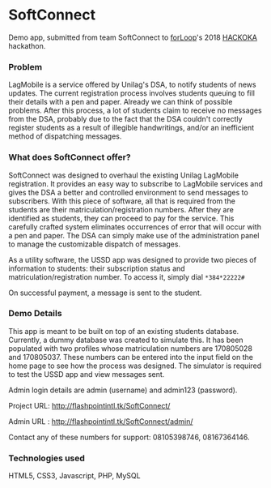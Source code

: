 # SoftConnect

Demo app, submitted from team SoftConnect to <a href="https://forloop.africa">forLoop</a>'s 2018 <a href="https://medium.com/techtrument/the-forloopunilag-hackathon-hackoka-bd615964adc7">HACKOKA</a> hackathon.

<h3>Problem</h3>

LagMobile is a service offered by Unilag's DSA, to notify students of news updates. The current registration process involves students queuing to fill their details with a pen and paper. Already we can think of possible problems. After this process, a lot of students claim to receive no messages from the DSA, probably due to the fact that the DSA couldn't correctly register students as a result of illegible handwritings, and/or an inefficient method of dispatching messages.

<h3>What does SoftConnect offer?</h3>

SoftConnect was designed to overhaul the existing Unilag LagMobile registration. It provides an easy way to subscribe to LagMobile services and gives the DSA a better and controlled environment to send messages to subscribers. With this piece of software, all that is required from the students are their matriculation/registration numbers. After they are identified as students, they can proceed to pay for the service. This carefully crafted system eliminates occurrences of error that will occur with a pen and paper. The DSA can simply make use of the administration panel to manage the customizable dispatch of messages.

As a utility software, the USSD app was designed to provide two pieces of information to students: their subscription status and matriculation/registration number. To access it, simply dial <code>\*384\*22222#</code>

On successful payment, a message is sent to the student.

<h3>Demo Details</h3>

This app is meant to be built on top of an existing students database. Currently, a dummy database was created to simulate this. It has been populated with two profiles whose matriculation numbers are 170805028 and 170805037. These numbers can be entered into the input field on the home page to see how the process was designed. The simulator is required to test the USSD app and view messages sent. 

Admin login details are admin (username) and admin123 (password).

Project URL: http://flashpointintl.tk/SoftConnect/

Admin URL : http://flashpointintl.tk/SoftConnect/admin/

Contact any of these numbers for support: 08105398746, 08167364146.

<h3>Technologies used</h3>

HTML5, CSS3, Javascript, PHP, MySQL
